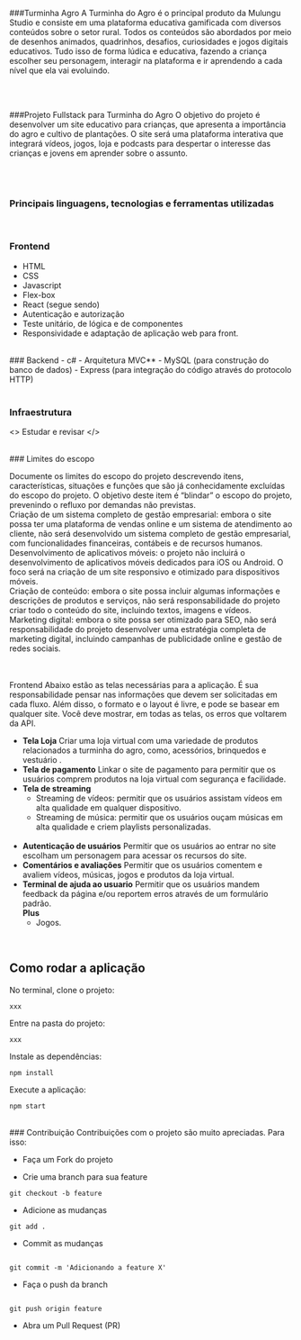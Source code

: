 
###Turminha Agro
A Turminha do Agro é o principal produto da Mulungu Studio e consiste em uma plataforma educativa gamificada com diversos conteúdos sobre o setor rural. Todos os conteúdos são abordados por meio de desenhos animados, quadrinhos, desafios, curiosidades e jogos digitais educativos. Tudo isso de forma lúdica e educativa, fazendo a criança escolher seu personagem, interagir na plataforma e ir aprendendo a cada nível que ela vai evoluindo.


<br>
<br>

###Projeto Fullstack para Turminha do Agro
O objetivo do projeto é desenvolver um site educativo para crianças, que apresenta a importância do agro e cultivo de plantações. O site será uma plataforma interativa que integrará vídeos, jogos, loja e podcasts para despertar o interesse das crianças e jovens em aprender sobre o assunto.

<br>
<br>

### Principais linguagens, tecnologias e ferramentas utilizadas

<br>

### Frontend
- HTML
- CSS
- Javascript
- Flex-box
- React (segue sendo)
- Autenticação e autorização
- Teste unitário, de lógica e de componentes
- Responsividade e adaptação de aplicação web para front.

<br>
### Backend
- c# 
- Arquitetura MVC**
- MySQL (para construção do banco de dados)
- Express (para integração do código através do protocolo HTTP)
<br>
<br>

### Infraestrutura
<>
Estudar e revisar
</>
<br>


<br>
### Limites do escopo 

<EP01> Documente os limites do escopo do projeto descrevendo itens, características, situações e funções que são já conhecidamente excluídas do escopo do projeto. O objetivo deste item é “blindar” o escopo do projeto, prevenindo o refluxo por demandas não previstas.
<br>
<EP02> Criação de um sistema completo de gestão empresarial: embora o site possa ter uma plataforma de vendas online e um sistema de atendimento ao cliente, não será desenvolvido um sistema completo de gestão empresarial, com funcionalidades financeiras, contábeis e de recursos humanos.
<br>
<EP03> Desenvolvimento de aplicativos móveis: o projeto não incluirá o desenvolvimento de aplicativos móveis dedicados para iOS ou Android. O foco será na criação de um site responsivo e otimizado para dispositivos móveis.
<br>
<EP04> Criação de conteúdo: embora o site possa incluir algumas informações e descrições de produtos e serviços, não será responsabilidade do projeto criar todo o conteúdo do site, incluindo textos, imagens e vídeos.
<br>
<EP05> Marketing digital: embora o site possa ser otimizado para SEO, não será responsabilidade do projeto desenvolver uma estratégia completa de marketing digital, incluindo campanhas de publicidade online e gestão de redes sociais.
  
<br>
<br>
Frontend
Abaixo estão as telas necessárias para a aplicação. É sua responsabilidade pensar nas informações que devem ser solicitadas em cada fluxo. Além disso, o formato e o layout é livre, e pode se basear em qualquer site. Você deve mostrar, em todas as telas, os erros que voltarem da API.
<br>

- **Tela Loja** 
  Criar uma loja virtual com uma variedade de produtos relacionados a turminha do agro, como, acessórios, brinquedos e vestuário .
  <br>
- **Tela de pagamento**
  Linkar o site de pagamento para permitir que os usuários comprem produtos na loja virtual com segurança e facilidade.
  <br>
- **Tela de streaming**
  - Streaming de vídeos: permitir que os usuários assistam vídeos em alta qualidade em qualquer dispositivo.
  - Streaming de música: permitir que os usuários ouçam músicas em alta qualidade e criem playlists personalizadas.
  <br>
- **Autenticação de usuários**
  Permitir que os usuários ao entrar no site escolham um personagem para acessar os recursos do site.
  <br>
- **Comentários e avaliações**
  Permitir que os usuários comentem e avaliem vídeos, músicas, jogos e produtos da loja virtual.
  <br>
- **Terminal de ajuda ao usuario**
  Permitir que os usuários mandem feedback da página e/ou reportem erros através de um formulário padrão. 
  <br>
  **Plus**
  - Jogos.
<br>

## Como rodar a aplicação
No terminal, clone o projeto:
```
xxx
```
  
Entre na pasta do projeto:
```
xxx
```
  
Instale as dependências:
```
npm install
```  
 
Execute a aplicação:
```
npm start 
```
  
 <br>
### Contribuição
Contribuições com o projeto são muito apreciadas. Para isso:

- Faça um Fork do projeto

- Crie uma branch para sua feature
```
git checkout -b feature
```
  
- Adicione as mudanças
```  
git add .
``` 
  
- Commit as mudanças
```  
  
git commit -m 'Adicionando a feature X'
```  
  
- Faça o push da branch
```  
  
git push origin feature
```  
  
- Abra um Pull Request (PR)

<br>
